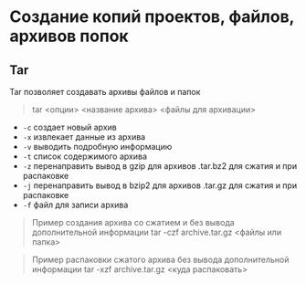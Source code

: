 Создание копий проектов, файлов, архивов попок
===========
## Tar
Tar позволяет создавать архивы файлов и папок
>tar <опции> <название архива> <файлы для архивации>
* `-c` создает новый архив
* `-x` извлекает данные из архива
* `-v` выводить подробную информацию
* `-t` список содержимого архива
* `-z` перенаправить вывод в gzip для архивов .tar.bz2 для сжатия и при распаковке
* `-j` перенаправить вывод в bzip2 для архивов .tar.gz для сжатия и при распаковке
* `-f` файл для записи архива 

>Пример создания архива со сжатием и без вывода дополнительной информации
>tar -czf archive.tar.gz <файлы или папка>

>Пример распаковки сжатого архива без вывода дополнительной информации 
>tar -xzf archive.tar.gz <куда распаковать>
